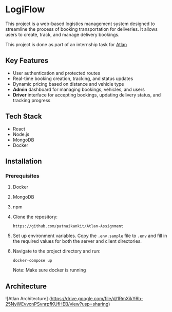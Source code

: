 # LogiFlow

This project is a web-based logistics management system designed to streamline the process of booking transportation for deliveries. It allows users to create, track, and manage delivery bookings.

This project is done as part of an internship task for [Atlan](https://atlan.com/)

## Key Features

- User authentication and protected routes
- Real-time booking creation, tracking, and status updates
- Dynamic pricing based on distance and vehicle type
- **Admin** dashboard for managing bookings, vehicles, and users
- **Driver** interface for accepting bookings, updating delivery status, and tracking progress

## Tech Stack

- React
- Node.js
- MongoDB
- Docker

## Installation

### Prerequisites

1. Docker
2. MongoDB 
3. npm

1. Clone the repository:
   ```
   https://github.com/patnaikankit/Atlan-Assignment
   ```
   
2. Set up environment variables. Copy the `.env.sample` file to `.env` and fill in the required values for both the server and client directories.

3. Navigate to the project directory and run:
   ``` 
   docker-compose up 
   ```
   Note: Make sure docker is running

## Architecture

![Atlan Architecture] (https://drive.google.com/file/d/1RmXikY6b-25NyWEvvcnPSvnrpfKUfHEB/view?usp=sharing)